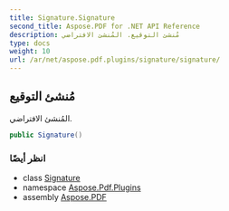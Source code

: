 ```yaml
---
title: Signature.Signature
second_title: Aspose.PDF for .NET API Reference
description: مُنشئ التوقيع. المُنشئ الافتراضي
type: docs
weight: 10
url: /ar/net/aspose.pdf.plugins/signature/signature/
---
```

## مُنشئ التوقيع

المُنشئ الافتراضي.

```csharp
public Signature()
```

### انظر أيضًا

* class [Signature](../)
* namespace [Aspose.Pdf.Plugins](../../../aspose.pdf.plugins/)
* assembly [Aspose.PDF](../../../)